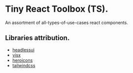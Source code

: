 # Tiny React Toolbox (TS).
An assortment of all-types-of-use-cases react components.
## Libraries attribution.
- [headlessui](https://github.com/tailwindlabs/headlessui)
- [visx](https://github.com/airbnb/visx/)
- [heroicons](https://github.com/tailwindlabs/heroicons)
- [tailwindcss](https://github.com/tailwindlabs/tailwindcss)
